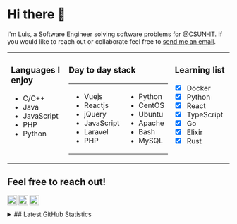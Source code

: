 # Hi there 👋

I'm Luis, a Software Engineer solving software problems for [@CSUN-IT][work]. If you would like to reach out or collaborate feel free to [send me an email][email].

<table><tr><td valign="top" width="33%">

### Languages I enjoy 

* C/C++
* Java
* JavaScript
* PHP
* Python

</td><td valign="top" width="33%">

### Day to day stack

<table>

<td valign="top" width="50%">

* Vuejs
* Reactjs 
* jQuery
* JavaScript
* Laravel
* PHP

</td>

<td valign="top" width="50%">

* Python
* CentOS
* Ubuntu
* Apache
* Bash
* MySQL

</td>

</table>

</td><td valign="top" width="33%">

### Learning list

- [x] Docker
- [x] Python
- [x] React
- [x] TypeScript
- [x] Go
- [x] Elixir
- [x] Rust

</td></tr></table>

## Feel free to reach out!

[<img align="left" alt="luisjg | Twitter" width="22px" src="https://cdn.jsdelivr.net/npm/simple-icons@v3/icons/twitter.svg" />][twitter]
[<img align="left" alt="luisjg | LinkedIn" width="22px" src="https://cdn.jsdelivr.net/npm/simple-icons@v3/icons/linkedin.svg" />][linkedin]
[<img align="left" alt="luisjg | Instagram" width="22px" src="https://cdn.jsdelivr.net/npm/simple-icons@v3/icons/instagram.svg" />][instagram]

<br />
<br />

<!-- From https://github.com/anuraghazra/github-readme-stats & https://github.com/codeSTACKr/codeSTACKr -->
<details>
  <summary>## Latest GitHub Statistics</summary>
    <img alt="luisjg github stats" src="https://github-readme-stats.vercel.app/api?username=luisjg&count_private=true&hide_border=true" />
</details>


[twitter]: https://twitter.com/luisjg_dev
[instagram]: https://instagram.com/luisjg_dev
[linkedin]: https://linkedin.com/in/luisjg-dev
[work]: https://github.com/CSUN-IT
[email]: mailto:contact@luisjg.dev

<!--
**luisjg/luisjg** is a ✨ _special_ ✨ repository because its `README.md` (this file) appears on your GitHub profile.

Here are some ideas to get you started:

- 🔭 I’m currently working on ...
- 🌱 I’m currently learning ...
- 👯 I’m looking to collaborate on ...
- 🤔 I’m looking for help with ...
- 💬 Ask me about ...
- 📫 How to reach me: ...
- 😄 Pronouns: ...
- ⚡ Fun fact: ...
-->
